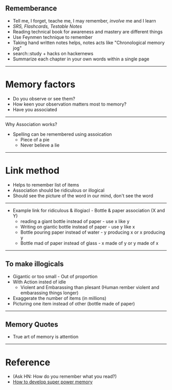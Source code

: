 ## Rememberance
* Tell me, I forget, teache me, I may remember, *involve* me and I learn
* *SRS, Flashcards, Testable Notes*
* Reading technical book for awareness and mastery are different things
* Use Feynmen technique to remember
* Taking hand written notes helps, notes acts like "Chronological memory jog"
* search::study + hacks on hackernews
* Summarize each chapter in your own words within a single page
----
# Memory factors
* Do you observe or see them?
* How keen your observation matters most to memory?
* Have you associated
----
Why Association works?
* Spelling can be remembered using assoication
  * Piece of a pie
  * Never believe a lie
----
# Link method
 * Helps to remember list of items
 * Association should be ridiculous or illogical
 * Should see the picture of the word in our mind, don't see the word
----
* Example link for ridiculous & illogiacl -  Bottle & paper association (X and Y)
  * reading a giant bottle instead of paper   - use x like y
  * Writing on giantic bottle instead of paper - use y like x
  * Bottle pouring paper instead of water - y producing x or x producing y
  * Bottle mad of paper instead of glass - x made of y or y made of x
----
## To make illogicals
* Gigantic or too small - Out of proportion
* With Action insted of idle
  * Violent and Embarassing than plesant (Human rember violent and embarassing things longer)
* Exaggerate the number of items (in millions)
* Picturing one item instead of other (bottle made of paper)
----
## Memory Quotes
* True art of memory is attention
----
# Reference
* (Ask HN: How do you remember what you read?)
* [How to develop super power memory](https://archive.org/details/HowToDevelopASUPERPOWERMEMORYHarryLorayne/page/n7)